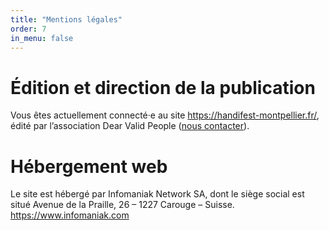 ```yaml
---
title: "Mentions légales"
order: 7
in_menu: false
---
```

# Édition et direction de la publication

Vous êtes actuellement connecté·e au site https://handifest-montpellier.fr/, édité par l’association Dear Valid People ([nous contacter](https://www.helloasso.com/associations/dear-valid-people)). 

# Hébergement web

Le site est hébergé par Infomaniak Network SA, dont le siège social est situé Avenue de la Praille, 26 – 1227 Carouge – Suisse. https://www.infomaniak.com 